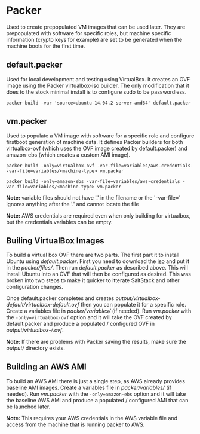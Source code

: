 Packer
======

Used to create prepopulated VM images that can be used later. They are
prepopulated with software for specific roles, but machine specific information
(crypto keys for example) are set to be generated when the machine boots for
the first time.


default.packer
--------------
Used for local development and testing using VirtualBox. It creates an OVF
image using the Packer virtualbox-iso builder. The only modification that it
does to the stock minimal install is to configure sudo to be passwordless.

`packer build -var 'source=ubuntu-14.04.2-server-amd64' default.packer`


vm.packer
---------
Used to populate a VM image with software for a specific role and configure
firstboot generation of machine data. It defines Packer builders for both
virtualbox-ovf (which uses the OVF image created by default.packer) and
amazon-ebs (which creates a custom AMI image).

`packer build -only=virtualbox-ovf -var-file=variables/aws-credentials -var-file=variables/<machine-type> vm.packer`

`packer build -only=amazon-ebs -var-file=variables/aws-credentials -var-file=variables/<machine-type> vm.packer`

**Note:** variable files should not have '.' in the filename or the
          '-var-file=' ignores anything after the '.' and cannot locate the file

**Note:** AWS credentials are required even when only building for virtualbox,
          but the credentials variables can be empty.


Builing VirtualBox Images
-------------------------
To build a virtual box OVF there are two parts. The first part it to install
Ubuntu using *default.packer*. First you need to download the [iso](http://releases.ubuntu.com/14.04.3/ubuntu-14.04.2-server-amd64.iso)
and put it in the *packer/files/*. Then run *default.packer* as described above.
This will install Ubuntu into an OVF that will then be configured as desired.
This was broken into two steps to make it quicker to itterate SaltStack and
other configuration changes.

Once default.packer completes and creates *output/virtualbox-default/virtualbox-default.ovf*
then you can populate it for a specific role. Create a variables file in
*packer/variables/* (if needed). Run *vm.packer* with the `-only=virtualbox-ovf`
option and it will take the OVF created by default.packer and produce a
populated / configured OVF in *output/virtualbox-<machine-type>/<machine-type>.ovf*.

**Note:** If there are problems with Packer saving the results, make sure the
          *output/* directory exists.


Building an AWS AMI
-------------------
To build an AWS AMI there is just a single step, as AWS already provides
baseline AMI images. Create a variables file in *packer/variables/* (if needed).
Run *vm.packer* with the `-only=amazon-ebs` option and it will take the baseline
AWS AMI and produce a populated / configured AMI that can be launched later.

**Note:** This requires your AWS credentials in the AWS variable file and access
          from the machine that is running packer to AWS.